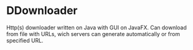 # DDownloader
Http(s) downloader written on Java with GUI on JavaFX.
Can download from file with URLs, wich servers can generate automatically or from specified URL.

<center><![Ddownloader](/Screenshot.png?raw=true "http(s) downloader")</center>